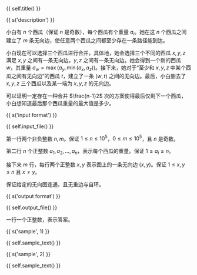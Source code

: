 {{ self.title() }}

{{ s('description') }}

小白有 $n$ 个西瓜（保证 $n$ 是奇数），每个西瓜有个重量 $a_i$。她在这 $n$ 个西瓜之间建立了 $m$ 条无向边，使任意两个西瓜之间都至少存在一条路径能到达。

小白现在可以选择三个西瓜进行合并，具体地，她会选择三个不同的西瓜 $x,y,z$ 满足 $x,y$ 之间有一条无向边，$y,z$ 之间有一条无向边。她会得到一个新的西瓜 $w$，其重量 $a_w=\max(a_y,\min(a_x,a_z))$。接下来，她对于“至少和 $x,y,z$ 中某个西瓜之间有无向边”的西瓜 $t$，建立了一条 $(w,t)$ 之间的无向边。最后，小白删去了 $x,y,z$ 三个西瓜以及某一端为 $x,y,z$ 的无向边。

可以证明一定存在一种合并 $\frac{n-1}2$ 次的方案使得最后仅剩下一个西瓜，小白想知道最后那个西瓜重量的最大值是多少。

{{ s('input format') }}

{{ self.input_file() }}

第一行两个非负整数 $n,m$。保证 $1\le n\le 10^5$，$0\leq m\leq 10^5$，且 $n$ 是奇数。

第二行 $n$ 个正整数 $a_1, a_2, \dots, a_n$，表示每个西瓜的重量。保证 $1\le a_i\le n$。

接下来 $m$ 行，每行两个正整数 $x,y$ 表示图上的一条无向边 $(x,y)$。保证 $1\le x,y\le n$ 且 $x\ne y$。

保证给定的无向图连通，且无重边与自环。

{{ s('output format') }}

{{ self.output_file() }}

一行一个正整数，表示答案。

{{ s('sample', 1) }}

{{ self.sample_text() }}

{{ s('sample', 2) }}

{{ self.sample_text() }}
